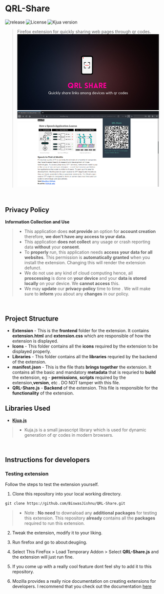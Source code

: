 # QRL-Share

![release](https://img.shields.io/github/v/release/BiswasJishnu/QRL-Share?style=flat-square)
![License](https://img.shields.io/github/license/BiswasJishnu/QRL-Share?style=flat-square)
![Kjua version](https://img.shields.io/npm/v/kjua?label=kjua.js&style=flat-square)

>Firefox extension for quickly sharing web pages through qr codes.
![Project Banner](./Images/Repobanner.png)
![Screenshot](./Images/Screenshot.png)

<br>

## Privacy Policy

**Information Collection and Use**
> * This application does **not provide** an option for **account creation** therefore, **we don't have any access to your data**.
> * This application **does not collect** any usage or crash reporting data **without** your **consent**.
> * To **properly** run, this application needs **access your data for all websites**. This permission is **automatically granted** when you install the extension. Changing this will render the extension defunct.
> * We do not use any kind of cloud computing hence, all **proscessing** is done on **your device** and your **data is stored locally** on your device. We **cannot access** this.
> * We may **update** our **privacy-policy** time to time . We will make sure to **inform** you about any **changes** in our policy.

<br>

## Project Structure

* **Extension** - This is the **frontend** folder for the extension. It contains **extension.html** and  **extension.css** which are responsible of how the extension is displayed.
* **Icons** - This folder contains all the **icons** required by the extension to be displayed properly.
* **Libraries** - This folder contains all the **libraries** requried by the backend of the extension.
* **manifest.json** - This is the file thats **brings together** the extension. It contains all the basic and mandatory **metadata** that is requried to **build** the extension, eg - **permissions**, **scripts** required by the extension,**version**, etc . DO NOT tamper with this file.
* **QRL-Share.js** - **Backend** of the extension. This file is responsible for the **functionality** of the extension. 

## Libraries Used
* [**Kjua.js**](https://larsjung.de/kjua/)
> * Kuja.js is a small javascript library which is used for dynamic generation of qr codes in modern browsers.

<br>

## Instructions for developers

###  Testing extension

Follow the steps to test the extension yourself.

1. Clone this repository into your local working directory.

``` html
git clone https://github.com/BiswasJishnu/QRL-Share.git

``` 
> * Note : **No need** to downaload any **additional packages** for testing this extension. This repository **already** contains all the **packages** required to run this extension.

2. Tweak the extension, modify it to your liking.

3. Run firefox and go to about:deugiing.

4. Select This FireFox > Load Temporary Addon > Select **QRL-Share.js** and the extension will just run fine.

5. If you come up with a really cool feature dont feel shy to add it to this repository.

6. Mozilla provides a really nice documentation on creating extensions for developers.
   I recommend that you check out the documentation [here](https://developer.mozilla.org/en-US/docs/Mozilla/Add-ons/WebExtensions)
